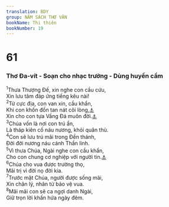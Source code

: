 ```yaml
---
translation: BDY
group: NĂM SÁCH THƠ VĂN
bookName: Thi thiên 
bookNumber: 19
---
```


<div class="title"><h1>61</h1><h3>Thơ Đa-vít - Soạn cho nhạc trưởng - Dùng huyền cầm</h3></div>
<span class="verse thi_61_1"><sup>1</sup>Thưa Thượng Đế, xin nghe con cầu cứu,<br/>Xin lưu tâm đáp ứng tiếng kêu nài!<br/></span>
<span class="verse thi_61_2"><sup>2</sup>Từ cực địa, con van xin, cầu khẩn,<br/>Khi con khốn đốn tan nát cõi lòng,<a href="#" data-toggle="tooltip" data-placement="bottom" title="Nt lòng con yếu đuối">⚓</a><br/>Xin cho con tựa Vầng Đá muôn đời.<a href="#" data-toggle="tooltip" data-placement="bottom" title="Ctd xin đưa con đến hòn đá cao hơn con">⚓</a><br/></span>
<span class="verse thi_61_3"><sup>3</sup>Chúa vốn là nơi con trú ẩn,<br/>Là tháp kiên cố náu nương, khỏi quân thù.<br/></span>
<span class="verse thi_61_4"><sup>4</sup>Con sẽ lưu trú mãi trong Đền thánh,<br/>Đời đời nương náu cánh Thần linh.<br/></span>
<span class="verse thi_61_5"><sup>5</sup>Vì thưa Chúa, Ngài nghe con cầu khẩn,<br/>Cho con chung cơ nghiệp với người tin.<a href="#" data-toggle="tooltip" data-placement="bottom" title="Nt người sợ Chúa">⚓</a><br/></span>
<span class="verse thi_61_6"><sup>6</sup>Chúa cho vua được trường thọ,<br/>Mãi trị vì đời nọ đời kia.<br/></span>
<span class="verse thi_61_7"><sup>7</sup>Trước mặt Chúa, người được sống mãi,<br/>Xin chân lý, nhân từ bảo vệ vua.<br/></span>
<span class="verse thi_61_8"><sup>8</sup>Mãi mãi con sẽ ca ngợi danh Ngài,<br/>Giữ trọn lời khấn hứa ngày đêm.</span>
